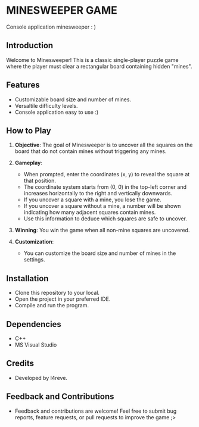 # MINESWEEPER GAME 
Console application minesweeper : )


## Introduction

Welcome to Minesweeper! 
This is a classic single-player puzzle game where the player must clear a rectangular board containing hidden "mines".

## Features

- Customizable board size and number of mines.
- Versaltile difficulty levels.
- Console application easy to use :)

## How to Play

1. **Objective**: The goal of Minesweeper is to uncover all the squares on the board that do not contain mines without triggering any mines.

2. **Gameplay**:
   - When prompted, enter the coordinates (x, y) to reveal the square at that position.
   - The coordinate system starts from (0, 0) in the top-left corner and increases horizontally to the right and vertically downwards.
   - If you uncover a square with a mine, you lose the game.
   - If you uncover a square without a mine, a number will be shown indicating how many adjacent squares contain mines.
   - Use this information to deduce which squares are safe to uncover.

3. **Winning**: You win the game when all non-mine squares are uncovered.

4. **Customization**:
   - You can customize the board size and number of mines in the settings.

## Installation

- Clone this repository to your local.
- Open the project in your preferred IDE.
- Compile and run the program.

## Dependencies

- C++
- MS Visual Studio

## Credits

- Developed by l4reve.

## Feedback and Contributions

- Feedback and contributions are welcome! Feel free to submit bug reports, feature requests, or pull requests to improve the game ;>



